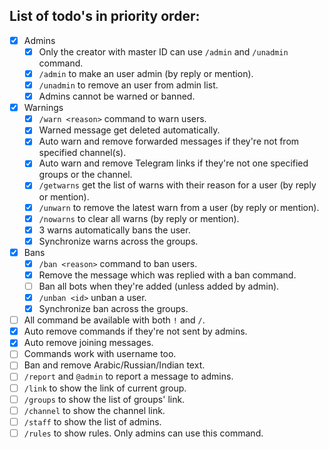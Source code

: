 ## List of todo's in priority order:

- [x] Admins
  - [x] Only the creator with master ID can use `/admin` and `/unadmin` command.
  - [x] `/admin` to make an user admin (by reply or mention).
  - [x] `/unadmin` to remove an user from admin list.
  - [x] Admins cannot be warned or banned.
- [x] Warnings
  - [x] `/warn <reason>` command to warn users.
  - [x] Warned message get deleted automatically.
  - [x] Auto warn and remove forwarded messages if they're not from specified channel(s).
  - [x] Auto warn and remove Telegram links if they're not one specified groups or the channel.
  - [x] `/getwarns` get the list of warns with their reason for a user (by reply or mention).
  - [x] `/unwarn` to remove the latest warn from a user (by reply or mention).
  - [x] `/nowarns` to clear all warns (by reply or mention).
  - [x] 3 warns automatically bans the user.
  - [x] Synchronize warns across the groups.
- [x] Bans
  - [x] `/ban <reason>` command to ban users.
  - [x] Remove the message which was replied with a ban command.
  - [ ] Ban all bots when they're added (unless added by admin).
  - [x] `/unban <id>` unban a user.
  - [x] Synchronize ban across the groups.
- [ ] All command be available with both `!` and `/`.
- [x] Auto remove commands if they're not sent by admins.
- [x] Auto remove joining messages.
- [ ] Commands work with username too.
- [ ] Ban and remove Arabic/Russian/Indian text.
- [ ] `/report` and `@admin` to report a message to admins. 
- [ ] `/link` to show the link of current group.
- [ ] `/groups` to show the list of groups' link.
- [ ] `/channel` to show the channel link.
- [ ] `/staff` to show the list of admins.
- [ ] `/rules` to show rules. Only admins can use this command.
